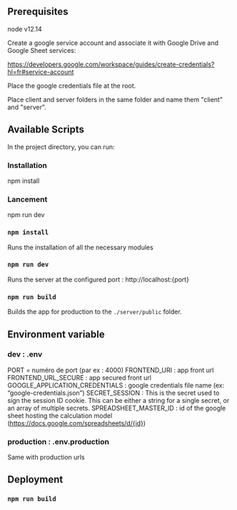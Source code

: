 ## Prerequisites

node v12.14

Create a google service account and associate it with Google Drive and Google Sheet services:

https://developers.google.com/workspace/guides/create-credentials?hl=fr#service-account

Place the google credentials file at the root.

Place client and server folders in the same folder and name them "client" and "server".

## Available Scripts

In the project directory, you can run:

### Installation

npm install

### Lancement

npm run dev

### `npm install`

Runs the installation of all the necessary modules

### `npm run dev`

Runs the server at the configured port : http://localhost:{port}<br />

### `npm run build`

Builds the app for production to the `./server/public` folder.<br />

## Environment variable

### dev : .env
PORT = numéro de port (par ex : 4000)
FRONTEND_URI : app front url
FRONTEND_URL_SECURE : app secured front url
GOOGLE_APPLICATION_CREDENTIALS : google credentials file name (ex: “google-credentials.json”)
SECRET_SESSION : This is the secret used to sign the session ID cookie. This can be either a string for a single secret, or an array of multiple secrets.
SPREADSHEET_MASTER_ID : id of the google sheet hosting the calculation model (https://docs.google.com/spreadsheets/d/{id})

### production : .env.production
Same with production urls

## Deployment

### `npm run build`


